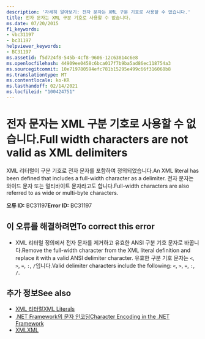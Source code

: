 ```yaml
---
description: '자세히 알아보기: 전자 문자는 XML 구분 기호로 사용할 수 없습니다.'
title: 전자 문자는 XML 구분 기호로 사용할 수 없습니다.
ms.date: 07/20/2015
f1_keywords:
- vbc31197
- bc31197
helpviewer_keywords:
- BC31197
ms.assetid: f5d724f8-545b-4cf8-9606-12c63814c6e8
ms.openlocfilehash: 44909ee0458c6bca017f7b9ba5ad86ec118754a3
ms.sourcegitcommit: 10e719780594efc781b15295e499c66f316068b8
ms.translationtype: MT
ms.contentlocale: ko-KR
ms.lasthandoff: 02/14/2021
ms.locfileid: "100424751"
---
```

# <a name="full-width-characters-are-not-valid-as-xml-delimiters"></a><span data-ttu-id="20939-103">전자 문자는 XML 구분 기호로 사용할 수 없습니다.</span><span class="sxs-lookup"><span data-stu-id="20939-103">Full width characters are not valid as XML delimiters</span></span>

<span data-ttu-id="20939-104">XML 리터럴이 구분 기호로 전자 문자를 포함하여 정의되었습니다.</span><span class="sxs-lookup"><span data-stu-id="20939-104">An XML literal has been defined that includes a full-width character as a delimiter.</span></span> <span data-ttu-id="20939-105">전자 문자는 와이드 문자 또는 멀티바이트 문자라고도 합니다.</span><span class="sxs-lookup"><span data-stu-id="20939-105">Full-width characters are also referred to as wide or multi-byte characters.</span></span>  
  
 <span data-ttu-id="20939-106">**오류 ID:** BC31197</span><span class="sxs-lookup"><span data-stu-id="20939-106">**Error ID:** BC31197</span></span>  
  
## <a name="to-correct-this-error"></a><span data-ttu-id="20939-107">이 오류를 해결하려면</span><span class="sxs-lookup"><span data-stu-id="20939-107">To correct this error</span></span>  
  
- <span data-ttu-id="20939-108">XML 리터럴 정의에서 전자 문자를 제거하고 유효한 ANSI 구분 기호 문자로 바꿉니다.</span><span class="sxs-lookup"><span data-stu-id="20939-108">Remove the full-width character from the XML literal definition and replace it with a valid ANSI delimiter character.</span></span> <span data-ttu-id="20939-109">유효한 구분 기호 문자는 `<`, `>`, `=`, `:`, `/`입니다.</span><span class="sxs-lookup"><span data-stu-id="20939-109">Valid delimiter characters include the following: `<`, `>`, `=`, `:`, `/`.</span></span>  
  
## <a name="see-also"></a><span data-ttu-id="20939-110">추가 정보</span><span class="sxs-lookup"><span data-stu-id="20939-110">See also</span></span>

- [<span data-ttu-id="20939-111">XML 리터럴</span><span class="sxs-lookup"><span data-stu-id="20939-111">XML Literals</span></span>](../language-reference/xml-literals/index.md)
- [<span data-ttu-id="20939-112">.NET Framework의 문자 인코딩</span><span class="sxs-lookup"><span data-stu-id="20939-112">Character Encoding in the .NET Framework</span></span>](../../standard/base-types/character-encoding.md)
- [<span data-ttu-id="20939-113">XML</span><span class="sxs-lookup"><span data-stu-id="20939-113">XML</span></span>](../programming-guide/language-features/xml/index.md)
